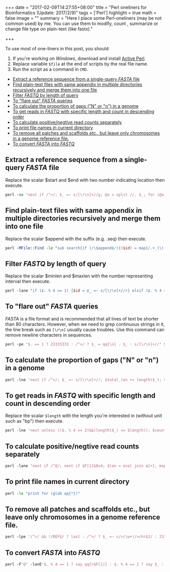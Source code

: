 +++
date = "2017-02-09T14:27:55+08:00"
title = "Perl oneliners for Bioinformatics (Update: 2017/2/9)"
tags = ['Perl']
highlight = true
math = false
image = ""
summary = "Here I place some Perl-oneliners (may be not common used) by me. You can use them to modify, count , summarize or change file type on plain-text (like fastx)."

+++

To use most of one-liners in this post, you should:

1. If you're working on *Windows*, download and install [Active Perl](https://www.activestate.com/activeperl/downloads).
2. Replace variable `$file` at the end of scripts by the real file name.
3. Run the script as a command in `CMD`.

- [Extract a reference sequence from a single-query *FASTA* file](#extract-a-reference-sequence-from-a-single-query-fasta-file)
- [Find plain-text files with same appendix in multiple directories recursively and merge them into one file](#find-plain-text-files-with-same-appendix-in-multiple-directories-recursively-and-merge-them-into-one-file)
- [Filter *FASTQ* by length of query](#filter-fastq-by-length-of-query)
- [To "flare out" *FASTA* queries](#to-flare-out-fasta-queries)
- [To calculate the proportion of gaps ("N" or "n") in a genome](#to-calculate-the-proportion-of-gaps-n-or-n-in-a-genome)
- [To get reads in *FASTQ* with specific length and count in descending order](#to-get-reads-in-fastq-with-specific-length-and-count-in-descending-order)
- [To calculate positive/negtive read counts separately](#to-calculate-positivenegtive-read-counts-separately)
- [To print file names in current directory](#to-print-file-names-in-current-directory)
- [To remove all patches and scaffolds etc., but leave only chromosomes in a genome reference file.](#to-remove-all-patches-and-scaffolds-etc-but-leave-only-chromosomes-in-a-genome-reference-file)
- [To convert *FASTA* into *FASTQ*](#to-convert-fasta-into-fastq)

## Extract a reference sequence from a single-query *FASTA* file

Replace the scalar $start and $end with two number indicating location then execute.

```perl
perl -ne 'next if /^>/; $_ =~ s/[\r\n]+//g; @a = split //, $_; for (@a) {$i ++; if(($i >= $start) && ($i <= $end)) {print}}' $file
```

## Find plain-text files with same appendix in multiple directories recursively and merge them into one file

Replace the scalar $append with the suffix (e.g. .seq) then execute.

```perl
perl -MFile::Find -le "sub search{if (/\$append$/){($id) = map{/.+_(\(.+).seq$/} $_; open(SEQ, qq{<}, $File::Find::name) or die qq{Processing:$File::Find::name\n$!\n}; while(<SEQ>) {print MERGE qq{>$id}; print MERGE $_} }} open MERGE, qq{>}, qq{sanger.fa}; find({ wanted => \&search, no_chdir => 1 }, qq{.})" $file
```

## Filter *FASTQ* by length of query

Replace the scalar $minlen and $maxlen with the number representing interval then execute.

```perl
perl -lane "if ($. % 4 == 1) {$id = $_ =~ s/[\r\n]+//r} elsif ($. % 4 == 2) {$seq = $_ =~ s/[\r\n]+//r} elsif ($. % 4 == 3) {$name = $_ =~ s/[\r\n]+//r} else {$qual = $_ =~ s/[\r\n]+//r; print qq{$id\n$seq\n$name\n$qual} if ((length($seq) >= $minlen) && (length($seq) <= $maxlen))}" $file
```

## To "flare out" *FASTA* queries

*FASTA* is a file format and is recommended that all lines of text be shorter than 80 characters.
However, when we need to grep continuous strings in it, the line break such as `[\r\n]` usually cause troubles.
Use this command can remove newline characters in sequences.

```perl
perl -pe '$. == 1 ? 23333333 : /^>/ ? $_ = qq{\n} . $_ : s/[\r\n]+//' $file
```

## To calculate the proportion of gaps ("N" or "n") in a genome

```perl
perl -lne 'next if /^>/; $_ =~ s/[\r\n]+//; $total_len += length($_); $n_count += map{/[nN]/g} $_ }{ END{print qq{Total length: $total_len}; print qq{N count: $n_count}; $n_ratio = $n_count / $total_len; print qq{N ratio: $n_ratio}}' $file
```

## To get reads in *FASTQ* with specific length and count in descending order

Replace the scalar `$length` with the length you're interested in (without unit such as "bp") then execute.

```perl
perl -lne 'next unless (($. % 4 == 2)&&(length($_) == $length)); $count{$_}++; }{ for (sort {$count{$b} <=> $count{$a}} keys %count) {print qq{$_\t$count{$_}}}' $file
```

## To calculate positive/negtive read counts separately

```perl
perl -lane 'next if /^@/; next if $F[1]&0x4; $len = eval join q{+}, map {/(\d+)[MID]/g} $F[5]; $pos{$len} ++ if $F[1] == 0; $neg{$len} ++ if $F[1] == 16 }{ print qq{$_\t$pos{$_}} for (keys %pos); print qq{$_\t-$neg{$_}} for (keys %neg)' $file
```

## To print file names in current directory

```perl
perl -le "print for (glob qq{*})"
```

## To remove all patches and scaffolds etc., but leave only chromosomes in a genome reference file.

```perl
perl -lpe '/^>/ && !/REF$/ ? last : /^>/ ? $_ =~ s/>(\w+)/>chr$1/ : 23333333' $file
```

## To convert *FASTA* into *FASTQ*

```perl
perl -F'@' -lanE'$. % 4 == 1 ? say qq{>$F[1]} : $. % 4 == 2 ? say $_ : $. % 4 == 3 ? qq{Yu Sun is handsome} : 233333333' $file
```